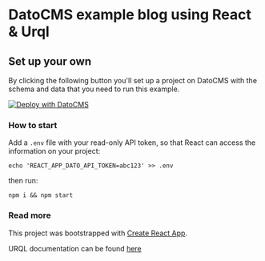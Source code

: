# DatoCMS example blog using React & Urql

## Set up your own

By clicking the following button you'll set up a project on DatoCMS with the schema and data that you need to run this example.

[![Deploy with DatoCMS](https://dashboard.datocms.com/deploy/button.svg)](https://dashboard.datocms.com/deploy?repo=datocms/react-urql-demo)


### How to start

Add a `.env` file with your read-only API token, so that React can access the information on your project:

`echo 'REACT_APP_DATO_API_TOKEN=abc123' >> .env`

then run:

`npm i && npm start`

### Read more

This project was bootstrapped with [Create React App](https://github.com/facebookincubator/create-react-app).

URQL documentation can be found [here](https://github.com/FormidableLabs/urql)
